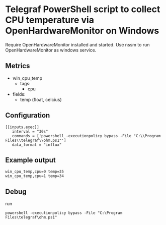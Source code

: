 # Telegraf PowerShell script to collect CPU temperature via OpenHardwareMonitor on Windows

Require OpenHardwareMonitor installed and started.
Use nssm to run OpenHardwareMonitor as windows service.
## Metrics
- win_cpu_temp
  - tags:
      - cpu
- fields:
  - temp (float, celcius)
  
## Configuration
```
[[inputs.exec]]
   interval = "30s"
   commands = ['powershell -executionpolicy bypass -File "C:\\Program Files\\telegraf\\ohm.ps1"']
   data_format = "influx"
```
## Example output
```
win_cpu_temp,cpu=0 temp=35 
win_cpu_temp,cpu=1 temp=34
```
## Debug
run
```
powershell -executionpolicy bypass -File "C:\Program Files\telegraf\ohm.ps1"
```
